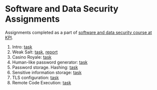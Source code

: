 # Software and Data Security Assignments

Assignments completed as a part of [software and data security course at KPI](https://www.youtube.com/channel/UCASzABMQDKjO42oO8vcTF7g).

1. Intro: [task](https://bit.ly/3qlKGBz)
2. Weak Salt: [task](https://bit.ly/3kgIYxy), [report](weak-salt/README.md)
3. Casino Royale: [task](https://bit.ly/3wwW6Uo)
4. Human-like password generator: [task](https://bit.ly/3F0zluM)
5. Password storage. Hashing: [task](https://bit.ly/31EUX1r)
6. Sensitive information storage: [task](https://bit.ly/3ETVJpy)
7. TLS configuration: [task](https://bit.ly/3qk0aGa)
8. Remote Code Execution: [task](https://bit.ly/30bwssc)